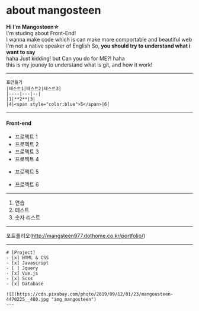 # about mangosteen

<b>Hi I'm Mangosteen☆</b><br>
I'm studing about Front-End!<br>
I wanna make code which is can make more comportable and beautiful web<br>
I'm not a native speaker of English So,<b> you should try to understand what i want to say</b> <br>
haha Just kidding! but Can you do for ME?! haha<br>
this is my jouney to understand what is git, and how it work!<br>

---

```
표만들기
|테스트1|테스트2|테스트3|
|----|---|--|
|1|**2**|3|
|4|<span style="color:blue">5</span>|6|

```

---

#### Front-end

- 프로젝트 1
- 프로젝트 2
- 프로젝트 3
- 프로젝트 4

* 프로젝트 5

- 프로젝트 6

---

1. 연습
2. 테스트
3. 숫자 리스트

---

포트폴리오(http://mangsteen977.dothome.co.kr/portfolio/)

---

```
# [Project]
- [x] HTML & CSS
- [x] Javascript
- [ ] Jquery
- [x] Vue.js
- [x] Scss
- [x] Database
```

```
![](https://cdn.pixabay.com/photo/2019/09/12/01/23/mangousteen-4470225__480.jpg "img_mangosteen")
---

```
